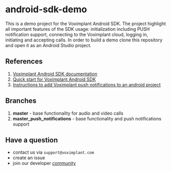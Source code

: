 # android-sdk-demo

This is a demo project for the Voximplant Android SDK. The project highlight all important features
of the SDK usage: initialization including PUSH notification support, connecting to the
Voximplant cloud, logging in, initiating and accepting calls. In order to build a demo clone this
repository and open it as an Android Studio project.

## References
1. [Voximplant Android SDK documentation](https://voximplant.com/docs/references/androidsdk)
2. [Quick start for Voximplant Android SDK](https://voximplant.com/docs/introduction/integration/adding_sdks/installing/android_sdk)
3. [Instructions to add Voximplant push notifications to an android project](https://voximplant.com/docs/introduction/integration/adding_sdks/push_notifications/android_sdk)

## Branches
1. <b>master</b> - base functionality for audio and video calls
2. <b>master_push_notifications</b> - base functionality and push notifications support


## Have a question
- contact us via `support@voximplant.com`
- create an issue
- join our developer [community](https://discord.gg/sfCbT5u)